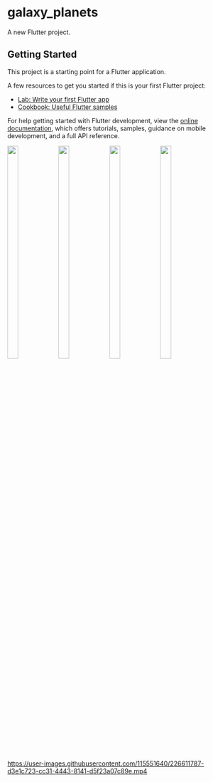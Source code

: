 # galaxy_planets

A new Flutter project.

## Getting Started

This project is a starting point for a Flutter application.

A few resources to get you started if this is your first Flutter project:

- [Lab: Write your first Flutter app](https://docs.flutter.dev/get-started/codelab)
- [Cookbook: Useful Flutter samples](https://docs.flutter.dev/cookbook)

For help getting started with Flutter development, view the
[online documentation](https://docs.flutter.dev/), which offers tutorials,
samples, guidance on mobile development, and a full API reference.


<p float="center">



  <img src="https://user-images.githubusercontent.com/115551640/226798054-37d210ec-1f41-4304-a72c-c42855732d85.png" width=22% height=35%>
  <img src="https://user-images.githubusercontent.com/115551640/226798140-6e41d273-ef59-44d0-b07a-f9461425e6d5.png" width=22% height=35%>
  <img src="https://user-images.githubusercontent.com/115551640/226798189-76584e95-8323-4103-92e2-741f335b25de.png" width=22% height=35%>
  <img src="https://user-images.githubusercontent.com/115551640/226798239-6162ca68-fd93-4cba-bc9e-5cb9f53309a8.png" width=22% height=35%>




https://user-images.githubusercontent.com/115551640/226611787-d3e1c723-cc31-4443-8141-d5f23a07c89e.mp4



</p>

